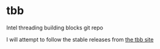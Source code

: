 # tbb
Intel threading building blocks git repo

I will attempt to follow the stable releases from [the tbb site](https://www.threadingbuildingblocks.org/download#stable-release)


